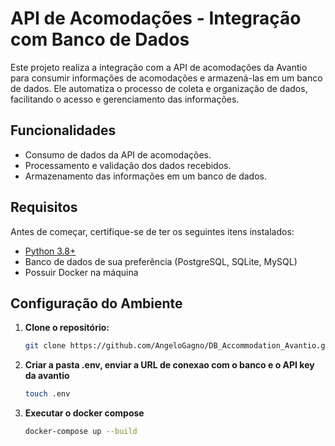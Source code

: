# API de Acomodações - Integração com Banco de Dados

Este projeto realiza a integração com a API de acomodações da Avantio para consumir informações de acomodações e armazená-las em um banco de dados. Ele automatiza o processo de coleta e organização de dados, facilitando o acesso e gerenciamento das informações.

## Funcionalidades

- Consumo de dados da API de acomodações.
- Processamento e validação dos dados recebidos.
- Armazenamento das informações em um banco de dados.

## Requisitos

Antes de começar, certifique-se de ter os seguintes itens instalados:

- [Python 3.8+](https://www.python.org/downloads/)
- Banco de dados de sua preferência (PostgreSQL, SQLite, MySQL)
- Possuir Docker na máquina

## Configuração do Ambiente

1. **Clone o repositório:**

   ```bash
   git clone https://github.com/AngeloGagno/DB_Accommodation_Avantio.git
    ```

2. **Criar a pasta .env, enviar a URL de conexao com o banco e o API key da avantio**
    ```bash
    touch .env 
    ```
3. **Executar o docker compose**
    ```bash
   docker-compose up --build
    ```